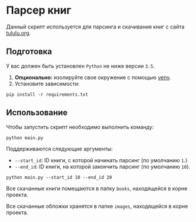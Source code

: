 # Парсер книг
Данный скрипт используется для парсинга и скачивания книг с сайта [tululu.org](https://tululu.org/).

## Подготовка
У вас должен быть установлен `Python` не ниже версии `3.5`.
1. **Опционально:** изолируйте свое окружение с помощью [venv](https://docs.python.org/3/library/venv.html).
2. Установите зависимости:
```
pip install -r requirements.txt
```

## Использование
Чтобы запустить скрипт необходимо выполнить команду:
```
python main.py
```
Поддерживаются следующие аргументы:

* `--start_id`: ID книги, с которой начинать парсинг (по умолчанию `1`.)
* `--end_id`: ID книги, на которой закончить парсинг (по умолчанию `10`).
```
python main.py --start_id 10 --end_id 20
```

Все скачанные книги помещаются в папку `books`, находящейся в корне проекта.

Все скачанные обложки хранятся в папке `images`, находящейся в корне проекта.